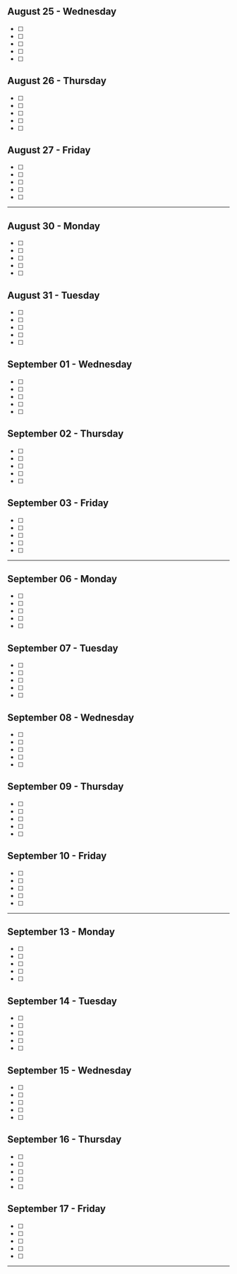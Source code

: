 ## August 25 - Wednesday
- [ ] 
- [ ] 
- [ ] 
- [ ] 
- [ ] 
## August 26 - Thursday
- [ ] 
- [ ] 
- [ ] 
- [ ] 
- [ ] 

## August 27 - Friday
- [ ] 
- [ ] 
- [ ] 
- [ ] 
- [ ] 

---
## August 30 - Monday
- [ ] 
- [ ] 
- [ ] 
- [ ] 
- [ ] 
## August 31 - Tuesday
- [ ] 
- [ ] 
- [ ] 
- [ ] 
- [ ] 
## September 01 - Wednesday
- [ ] 
- [ ] 
- [ ] 
- [ ] 
- [ ] 
## September 02 - Thursday
- [ ] 
- [ ] 
- [ ] 
- [ ] 
- [ ] 

## September 03 - Friday
- [ ] 
- [ ] 
- [ ] 
- [ ] 
- [ ] 

---
## September 06 - Monday
- [ ] 
- [ ] 
- [ ] 
- [ ] 
- [ ] 
## September 07 - Tuesday
- [ ] 
- [ ] 
- [ ] 
- [ ] 
- [ ] 
## September 08 - Wednesday
- [ ] 
- [ ] 
- [ ] 
- [ ] 
- [ ] 
## September 09 - Thursday
- [ ] 
- [ ] 
- [ ] 
- [ ] 
- [ ] 

## September 10 - Friday
- [ ] 
- [ ] 
- [ ] 
- [ ] 
- [ ] 

---
## September 13 - Monday
- [ ] 
- [ ] 
- [ ] 
- [ ] 
- [ ] 
## September 14 - Tuesday
- [ ] 
- [ ] 
- [ ] 
- [ ] 
- [ ] 
## September 15 - Wednesday
- [ ] 
- [ ] 
- [ ] 
- [ ] 
- [ ] 
## September 16 - Thursday
- [ ] 
- [ ] 
- [ ] 
- [ ] 
- [ ] 

## September 17 - Friday
- [ ] 
- [ ] 
- [ ] 
- [ ] 
- [ ] 

---
